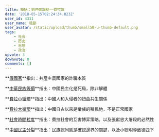 ```yaml
---
title: 概括：劉仲敬論點——費拉論
date: '2018-05-15T02:24:34.823Z'
user_id: 4311
user_name: 粗鄙
user_avatar: /static/upload/thumb/small50-u-thumb-default.png
tags:
    - 社会
    - 历史
    - 思想
    - 政治
upvote: 3
downvote: 0
comments: []
---
```


**[假國家](https://www.pin-cong.com/p/71287)**指出：共產主義國家的詐騙本質

**[中華民族等價](https://www.pin-cong.com/p/63140/?s=75914)**指出：中國民主化是死局，除非解體

**[費拉小循環](https://www.pin-cong.com/p/72271)**指出：中國人和入侵者的扭曲共生關係

**[費拉大循環](https://www.pin-cong.com/p/72271)**指出：中國自古以來是蠻族的殖民地，不是正常國家

**[社會時間粒度](https://www.pin-cong.com/p/80391/?s=82614)**指出：費拉社會的互害博弈策略，以及張獻忠大屠殺的必然性

**[中國民主分裂](https://www.pin-cong.com/p/79104/?s=79386)**指出：民族認同感是確認邊界的關鍵，以及小聰明導致德匹下
